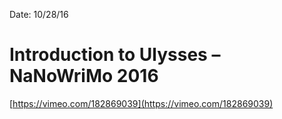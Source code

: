 Date: 10/28/16

# Introduction to Ulysses – NaNoWriMo 2016

[https://vimeo.com/182869039](https://vimeo.com/182869039)